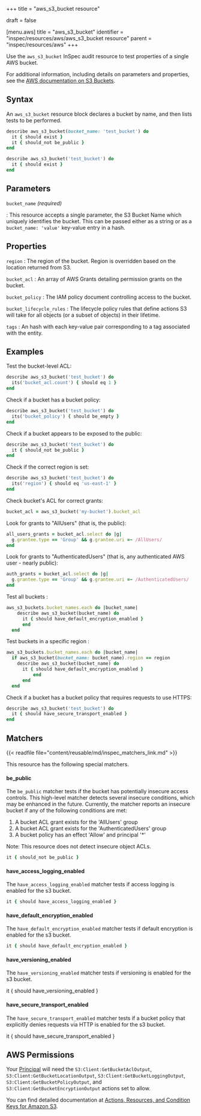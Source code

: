 +++
title = "aws_s3_bucket resource"

draft = false


[menu.aws]
title = "aws_s3_bucket"
identifier = "inspec/resources/aws/aws_s3_bucket resource"
parent = "inspec/resources/aws"
+++

Use the `aws_s3_bucket` InSpec audit resource to test properties of a single AWS bucket.

For additional information, including details on parameters and properties, see the [AWS documentation on S3 Buckets](https://docs.aws.amazon.com/AmazonS3/latest/dev/UsingBucket.html).

## Syntax

An `aws_s3_bucket` resource block declares a bucket by name, and then lists tests to be performed.

```ruby
describe aws_s3_bucket(bucket_name: 'test_bucket') do
  it { should exist }
  it { should_not be_public }
end
```

```ruby
describe aws_s3_bucket('test_bucket') do
  it { should exist }
end
```

## Parameters

`bucket_name` _(required)_

: This resource accepts a single parameter, the S3 Bucket Name which uniquely identifies the bucket.
  This can be passed either as a string or as a `bucket_name: 'value'` key-value entry in a hash.

## Properties

`region`
: The region of the bucket. Region is overridden based on the location returned from S3.

`bucket_acl`
: An array of AWS Grants detailing permission grants on the bucket.

`bucket_policy`
: The IAM policy document controlling access to the bucket.

`bucket_lifecycle_rules`
: The lifecycle policy rules that define actions S3 will take for all objects (or a subset of objects) in their lifetime.

`tags`
: An hash with each key-value pair corresponding to a tag associated with the entity.

## Examples

Test the bucket-level ACL:

```ruby
describe aws_s3_bucket('test_bucket') do
  its('bucket_acl.count') { should eq 1 }
end
```

Check if a bucket has a bucket policy:

```ruby
describe aws_s3_bucket('test_bucket') do
  its('bucket_policy') { should be_empty }
end
```

Check if a bucket appears to be exposed to the public:

```ruby
describe aws_s3_bucket('test_bucket') do
  it { should_not be_public }
end
```

Check if the correct region is set:

```ruby
describe aws_s3_bucket('test_bucket') do
  its('region') { should eq 'us-east-1' }
end
```

Check bucket's ACL for correct grants:

```ruby
bucket_acl = aws_s3_bucket('my-bucket').bucket_acl
```

Look for grants to "AllUsers" (that is, the public):

```ruby
all_users_grants = bucket_acl.select do |g|
  g.grantee.type == 'Group' && g.grantee.uri =~ /AllUsers/
end
```

Look for grants to "AuthenticatedUsers" (that is, any authenticated AWS user - nearly public):

```ruby
auth_grants = bucket_acl.select do |g|
  g.grantee.type == 'Group' && g.grantee.uri =~ /AuthenticatedUsers/
end
```

Test all buckets    :

```ruby
aws_s3_buckets.bucket_names.each do |bucket_name|
    describe aws_s3_bucket(bucket_name) do
      it { should have_default_encryption_enabled }
      end
  end
```

Test buckets in a specific region    :

```ruby
aws_s3_buckets.bucket_names.each do |bucket_name|
  if aws_s3_bucket(bucket_name: bucket_name).region == region
    describe aws_s3_bucket(bucket_name) do
      it { should have_default_encryption_enabled }
          end
      end
  end
```

Check if a bucket has a bucket policy that requires requests to use HTTPS:

```ruby
describe aws_s3_bucket('test_bucket') do
  it { should have_secure_transport_enabled }
end
```

## Matchers

{{< readfile file="content/reusable/md/inspec_matchers_link.md" >}}

This resource has the following special matchers.

#### be_public

The `be_public` matcher tests if the bucket has potentially insecure access controls. This high-level matcher detects several insecure conditions, which may be enhanced in the future. Currently, the matcher reports an insecure bucket if any of the following conditions are met:

  1. A bucket ACL grant exists for the 'AllUsers' group
  2. A bucket ACL grant exists for the 'AuthenticatedUsers' group
  3. A bucket policy has an effect 'Allow' and principal '*'

Note: This resource does not detect insecure object ACLs.

```ruby
it { should_not be_public }
```

#### have_access_logging_enabled

The `have_access_logging_enabled` matcher tests if access logging is enabled for the s3 bucket.

```ruby
it { should have_access_logging_enabled }
```

#### have_default_encryption_enabled

The `have_default_encryption_enabled` matcher tests if default encryption is enabled for the s3 bucket.

```ruby
it { should have_default_encryption_enabled }
```

#### have_versioning_enabled

The `have_versioning_enabled` matcher tests if versioning is enabled for the s3 bucket.

   it { should have_versioning_enabled }

#### have_secure_transport_enabled

The `have_secure_transport_enabled` matcher tests if a bucket policy that explicitly denies requests via HTTP is enabled for the s3 bucket.

   it { should have_secure_transport_enabled }

## AWS Permissions

Your [Principal](https://docs.aws.amazon.com/IAM/latest/UserGuide/intro-structure.html#intro-structure-principal) will need the `S3:Client:GetBucketAclOutput`, `S3:Client:GetBucketLocationOutput`, `S3:Client:GetBucketLoggingOutput`, `S3:Client:GetBucketPolicyOutput`, and `S3:Client:GetBucketEncryptionOutput` actions set to allow.

You can find detailed documentation at [Actions, Resources, and Condition Keys for Amazon S3](https://docs.aws.amazon.com/IAM/latest/UserGuide/list_amazons3.html).
